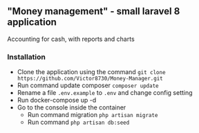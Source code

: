 ## "Money management" - small laravel 8 application

Accounting for cash, with reports and charts     

### Installation
+ Clone the application using the command `git clone https://github.com/Victor8730/Money-Manager.git`
+ Run command update composer `composer update`
+ Rename a file `.env.example` to `.env` and change config setting
+ Run docker-compose up -d
+ Go to the console inside the container 
    + Run command migration `php artisan migrate`
    + Run command `php artisan db:seed`

